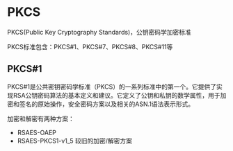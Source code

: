 #  PKCS

PKCS(Public Key Cryptography Standards)，公钥密码学加密标准

PKCS标准包含：PKCS#1、PKCS#7、PKCS#8、PKCS#11等


## PKCS#1

PKCS#1是公共密钥密码学标准（PKCS）的一系列标准中的第一个。它提供了实现RSA公钥密码算法的基本定义和建议。它定义了公钥和私钥的数学属性，用于加密和签名的原始操作，安全密码方案以及相关的ASN.1语法表示形式。

加密和解密有两种方案：

* RSAES-OAEP
* RSAES-PKCS1-v1_5   较旧的加密/解密方案

